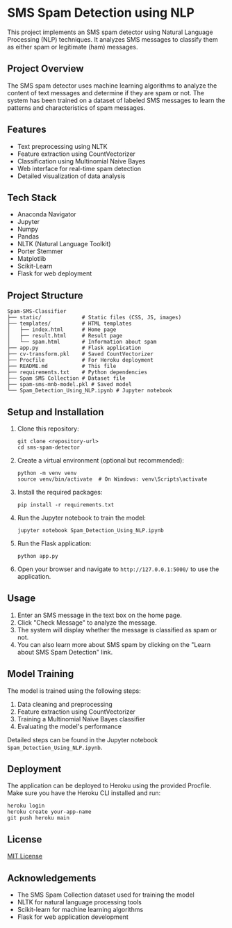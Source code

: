# SMS Spam Detection using NLP

This project implements an SMS spam detector using Natural Language Processing (NLP) techniques. It analyzes SMS messages to classify them as either spam or legitimate (ham) messages.

## Project Overview

The SMS spam detector uses machine learning algorithms to analyze the content of text messages and determine if they are spam or not. The system has been trained on a dataset of labeled SMS messages to learn the patterns and characteristics of spam messages.

## Features

- Text preprocessing using NLTK
- Feature extraction using CountVectorizer
- Classification using Multinomial Naive Bayes
- Web interface for real-time spam detection
- Detailed visualization of data analysis

## Tech Stack

- Anaconda Navigator
- Jupyter
- Numpy
- Pandas
- NLTK (Natural Language Toolkit)
- Porter Stemmer
- Matplotlib
- Scikit-Learn
- Flask for web deployment

## Project Structure

```
Spam-SMS-Classifier
├── static/             # Static files (CSS, JS, images)
├── templates/          # HTML templates
│   ├── index.html      # Home page
│   ├── result.html     # Result page
│   └── spam.html       # Information about spam
├── app.py              # Flask application
├── cv-transform.pkl    # Saved CountVectorizer
├── Procfile            # For Heroku deployment
├── README.md           # This file
├── requirements.txt    # Python dependencies
├── Spam SMS Collection # Dataset file
├── spam-sms-mnb-model.pkl # Saved model
└── Spam_Detection_Using_NLP.ipynb # Jupyter notebook
```

## Setup and Installation

1. Clone this repository:
   ```
   git clone <repository-url>
   cd sms-spam-detector
   ```

2. Create a virtual environment (optional but recommended):
   ```
   python -m venv venv
   source venv/bin/activate  # On Windows: venv\Scripts\activate
   ```

3. Install the required packages:
   ```
   pip install -r requirements.txt
   ```

4. Run the Jupyter notebook to train the model:
   ```
   jupyter notebook Spam_Detection_Using_NLP.ipynb
   ```

5. Run the Flask application:
   ```
   python app.py
   ```

6. Open your browser and navigate to `http://127.0.0.1:5000/` to use the application.

## Usage

1. Enter an SMS message in the text box on the home page.
2. Click "Check Message" to analyze the message.
3. The system will display whether the message is classified as spam or not.
4. You can also learn more about SMS spam by clicking on the "Learn about SMS Spam Detection" link.

## Model Training

The model is trained using the following steps:

1. Data cleaning and preprocessing
2. Feature extraction using CountVectorizer
3. Training a Multinomial Naive Bayes classifier
4. Evaluating the model's performance

Detailed steps can be found in the Jupyter notebook `Spam_Detection_Using_NLP.ipynb`.

## Deployment

The application can be deployed to Heroku using the provided Procfile. Make sure you have the Heroku CLI installed and run:

```
heroku login
heroku create your-app-name
git push heroku main
```

## License

[MIT License](LICENSE)

## Acknowledgements

- The SMS Spam Collection dataset used for training the model
- NLTK for natural language processing tools
- Scikit-learn for machine learning algorithms
- Flask for web application development

